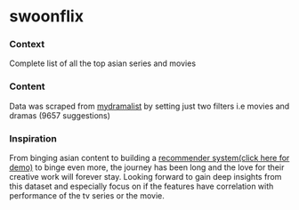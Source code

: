 # swoonflix
### Context

Complete list of all the top asian series and movies


### Content

Data was scraped from [mydramalist](https://mydramalist.com/) by setting just two filters i.e movies and dramas (9657 suggestions)

### Inspiration

From binging asian content to building a [ recommender system(click here for demo)](https://swoonflix.herokuapp.com/) to binge even more, the journey has been long and the love for their creative work will forever stay. Looking forward to gain deep insights from this dataset and especially focus on if the features have correlation with performance of the tv series or the movie.
